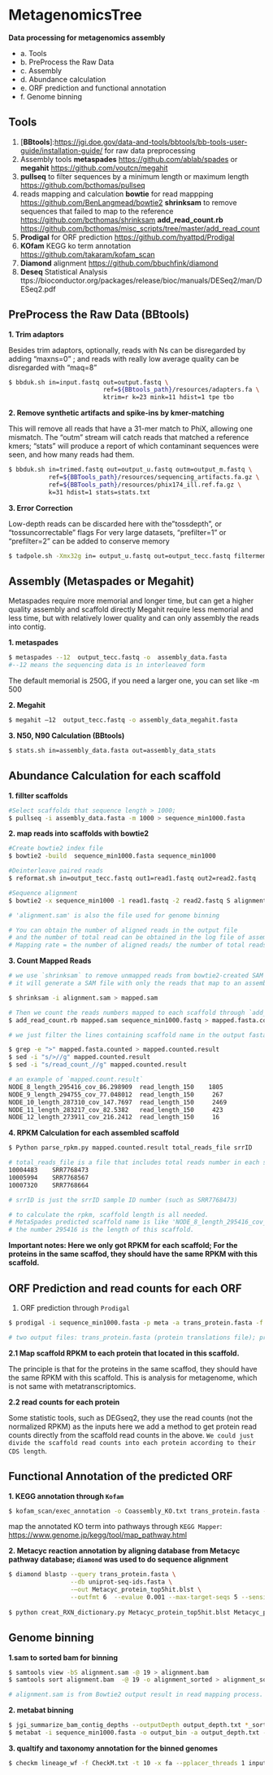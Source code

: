 # MetagenomicsTree
**Data processing for metagenomics assembly**
  * a. Tools
  * b. PreProcess the Raw Data
  * c. Assembly
  * d. Abundance calculation
  * e. ORF prediction and functional annotation
  * f. Genome binning
## Tools
1. [**BBtools**]:https://jgi.doe.gov/data-and-tools/bbtools/bb-tools-user-guide/installation-guide/ for raw data preprocessing 
2. Assembly tools **metaspades** https://github.com/ablab/spades or **megahit**  https://github.com/voutcn/megahit
3. **pullseq** to filter sequences by a minimum length or maximum length https://github.com/bcthomas/pullseq 
4. reads mapping and calculation
**bowtie** for read mappping https://github.com/BenLangmead/bowtie2
**shrinksam** to remove sequences that failed to map to the reference https://github.com/bcthomas/shrinksam
**add_read_count.rb** https://github.com/bcthomas/misc_scripts/tree/master/add_read_count
5. **Prodigal** for ORF prediction https://github.com/hyattpd/Prodigal
6. **KOfam** KEGG ko term annotation  https://github.com/takaram/kofam_scan
7. **Diamond**  alignment https://github.com/bbuchfink/diamond
8. **Deseq** Statistical Analysis ttps://bioconductor.org/packages/release/bioc/manuals/DESeq2/man/DESeq2.pdf

## PreProcess the Raw Data (BBtools)

**1. Trim adaptors**

Besides trim adaptors, optionally, reads with Ns can be disregarded by adding “maxns=0” ;
and reads with really low average quality can be disregarded with “maq=8”
```bash
$ bbduk.sh in=input.fastq out=output.fastq \
                          ref=${BBtools_path}/resources/adapters.fa \
                          ktrim=r k=23 mink=11 hdist=1 tpe tbo
```
**2. Remove synthetic artifacts and spike-ins by kmer-matching**

This will remove all reads that have a 31-mer match to PhiX, allowing one mismatch.
The “outm” stream will catch reads that matched a reference kmers;
“stats” will produce a report of which contaminant sequences were seen, and how many reads had them.
```bash
$ bbduk.sh in=trimed.fastq out=output_u.fastq outm=output_m.fastq \
           ref=${BBTools_path}/resources/sequencing_artifacts.fa.gz \
           ref=${BBTools_path}/resources/phix174_ill.ref.fa.gz \
           k=31 hdist=1 stats=stats.txt
```
**3. Error Correction**

Low-depth reads can be discarded here with the”tossdepth”, or “tossuncorrectable” flags
For very large datasets, “prefilter=1” or “prefilter=2” can be added to conserve memory
```bash
$ tadpole.sh -Xmx32g in= output_u.fastq out=output_tecc.fastq filtermemory=7g ordered prefilter=1
```
## Assembly (Metaspades or Megahit)

Metaspades require more memorial and longer time, but can get a higher quality assembly and scaffold directly
Megahit require less memorial and less time, but with relatively lower quality and can only assembly the reads into contig.

**1. metaspades**
```bash
$ metaspades --12  output_tecc.fastq -o  assembly_data.fasta
#--12 means the sequencing data is in interleaved form
```

The default memorial is 250G, if you need a larger one, you can set like -m 500

**2. Megahit**
```bash
$ megahit –12  output_tecc.fastq -o assembly_data_megahit.fasta
```

**3. N50, N90 Calculation (BBtools)**
```bash
$ stats.sh in=assembly_data.fasta out=assembly_data_stats
```
## Abundance Calculation for each scaffold
**1. fillter scaffolds**
```bash
#Select scaffolds that sequence length > 1000; 
$ pullseq -i assembly_data.fasta -m 1000 > sequence_min1000.fasta
```
**2. map reads into scaffolds with bowtie2**
```bash
#Create bowtie2 index file
$ bowtie2 -build  sequence_min1000.fasta sequence_min1000

#Deinterleave paired reads
$ reformat.sh in=output_tecc.fastq out1=read1.fastq out2=read2.fastq

#Sequence alignment
$ bowtie2 -x sequence_min1000 -1 read1.fastq -2 read2.fastq S alignment.sam -p 19

# 'alignment.sam' is also the file used for genome binning

# You can obtain the number of aligned reads in the output file 
# and the number of total read can be obtained in the log file of assembly
# Mapping rate = the number of aligned reads/ the number of total readsRPKM Calculation (shrinksam)
```
**3. Count Mapped Reads**
```bash
# we use `shrinksam` to remove unmapped reads from bowtie2-created SAM files,
# it will generate a SAM file with only the reads that map to an assembled scaffold.

$ shrinksam -i alignment.sam > mapped.sam

# Then we count the reads numbers mapped to each scaffold through `add_read_count.rb`
$ add_read_count.rb mapped.sam sequence_min1000.fastq > mapped.fasta.counted

# we just filter the lines containing scaffold name in the output fasta files

$ grep -e ">" mapped.fasta.counted > mapped.counted.result
$ sed -i "s/>//g" mapped.counted.result
$ sed -i "s/read_count_//g" mapped.counted.result

# an example of `mapped.count.result`
NODE_8_length_295416_cov_86.298909  read_length_150    1805
NODE_9_length_294755_cov_77.048012  read_length_150     267
NODE_10_length_287310_cov_147.7697  read_length_150     2469
NODE_11_length_283217_cov_82.5382   read_length_150     423
NODE_12_length_273911_cov_216.2412  read_length_150     16

```
**4. RPKM Calculation for each assembled scaffold**
```bash
$ Python parse_rpkm.py mapped.counted.result total_reads_file srrID

# total_reads_file is a file that includes total reads number in each sample, an example:
10004483	SRR7768473
10005994	SRR7768567
10007320	SRR7768664

# srrID is just the srrID sample ID number (such as SRR7768473)

# to calculate the rpkm, scaffold length is all needed. 
# MetaSpades predicted scaffold name is like 'NODE_8_length_295416_cov_86.298909'.
# the number 295416 is the length of this scaffold.
```
**Important notes: Here we only got RPKM for each scaffold; 
For the proteins in the same scaffod, they should have the same RPKM with this scaffold.**

## ORF Prediction and read counts for each ORF 
1. ORF prediction through `Prodigal`

```bash
$ prodigal -i sequence_min1000.fasta -p meta -a trans_protein.fasta -f gff -o predicted.gff

# two output files: trans_protein.fasta (protein translations file); predicted.gff (inforamtion for each CDS, we will use the CDS length) 
```
**2.1 Map scaffold RPKM to each protein that located in this scaffold.**

The principle is that for the proteins in the same scaffod, they should have the same RPKM with this scaffold. 
This is analysis for metagenome, which is not same with metatranscriptomics.

**2.2 read counts for each protein**

Some statistic tools, such as DEGseq2, they use the read counts (not the normalized RPKM) as the inputs
here we add a method to get protein read counts directly from the scaffold read counts in the above.
`We could just divide the scaffold read counts into each protein according to their CDS length`. 


## Functional Annotation of the predicted ORF

**1.	KEGG annotation through `Kofam`**
```bash
$ kofam_scan/exec_annotation -o Coassembly_KO.txt trans_protein.fasta --tmp-dir tmp_KO --cpu 10
```
map the annotated KO term into pathways through `KEGG Mapper`: https://www.genome.jp/kegg/tool/map_pathway.html

**2. Metacyc reaction annotation by aligning database from Metacyc pathway database; `diamond` was used to do sequence alignment**
```bash
$ diamond blastp --query trans_protein.fasta \
                 --db uniprot-seq-ids.fasta \
                 -–out Metacyc_protein_top5hit.blst \
                 --outfmt 6  --evalue 0.001 --max-target-seqs 5 --sensitive
                 
$ python creat_RXN_dictionary.py Metacyc_protein_top5hit.blst Metacyc_protein_RXN_key_sen

```
## Genome binning
**1.sam to sorted bam for binning**
```bash
$ samtools view -bS alignment.sam -@ 19 > alignment.bam
$ samtools sort alignment.bam  -@ 19 -o alignment_sorted > alignment_sorted.bam

# alignment.sam is from Bowtie2 output result in read mapping process.
```
**2. metabat binning**
```bash
$ jgi_summarize_bam_contig_depths --outputDepth output_depth.txt *_sorted.bam
$ metabat -i sequence_min1000.fasta -o output_bin -a output_depth.txt -m 2000
```
**3. qualtify and taxonomy annotation for the binned genomes**
```bash
$ checkm lineage_wf -f CheckM.txt -t 10 -x fa --pplacer_threads 1 input_fold_includes_Bins checkm_wf_out  
```


